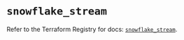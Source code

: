 # `snowflake_stream`

Refer to the Terraform Registry for docs: [`snowflake_stream`](https://registry.terraform.io/providers/snowflake-labs/snowflake/0.99.0/docs/resources/stream).
